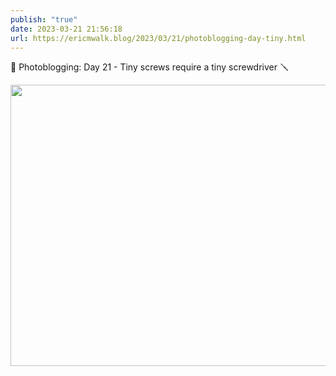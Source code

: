 ```yaml
---
publish: "true"
date: 2023-03-21 21:56:18
url: https://ericmwalk.blog/2023/03/21/photoblogging-day-tiny.html
---
```

📸 Photoblogging: Day 21 - Tiny screws require a tiny screwdriver 🪛


<img src="uploads/2023/0d19f63275.jpg" width="600" height="450" alt="">